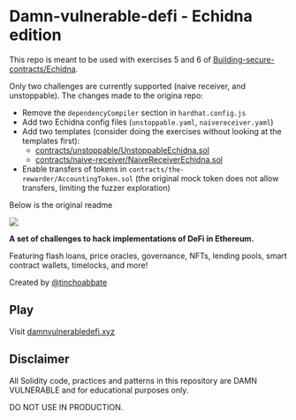 # Damn-vulnerable-defi - Echidna edition

This repo is meant to be used with exercises 5 and 6 of [Building-secure-contracts/Echidna](https://github.com/crytic/building-secure-contracts/tree/master/program-analysis/echidna).

Only two challenges are currently supported (naive receiver, and unstoppable).
The changes made to the origina repo:
- Remove the `dependencyCompiler` section in `hardhat.config.js`
- Add two Echidna config files (`unstoppable.yaml`, `naivereceiver.yaml`)
- Add two templates (consider doing the exercises without looking at the templates first):
  - [contracts/unstoppable/UnstoppableEchidna.sol](contracts/unstoppable/UnstoppableEchidna.sol)
  - [contracts/naive-receiver/NaiveReceiverEchidna.sol](contracts/naive-receiver/NaiveReceiverEchidna.sol)
- Enable transfers of tokens in `contracts/the-rewarder/AccountingToken.sol` (the original mock token does not allow transfers, limiting the fuzzer exploration)

Below is the original readme

![](cover.png)

**A set of challenges to hack implementations of DeFi in Ethereum.**

Featuring flash loans, price oracles, governance, NFTs, lending pools, smart contract wallets, timelocks, and more!

Created by [@tinchoabbate](https://twitter.com/tinchoabbate)

## Play

Visit [damnvulnerabledefi.xyz](https://damnvulnerabledefi.xyz)

## Disclaimer

All Solidity code, practices and patterns in this repository are DAMN VULNERABLE and for educational purposes only.

DO NOT USE IN PRODUCTION.
